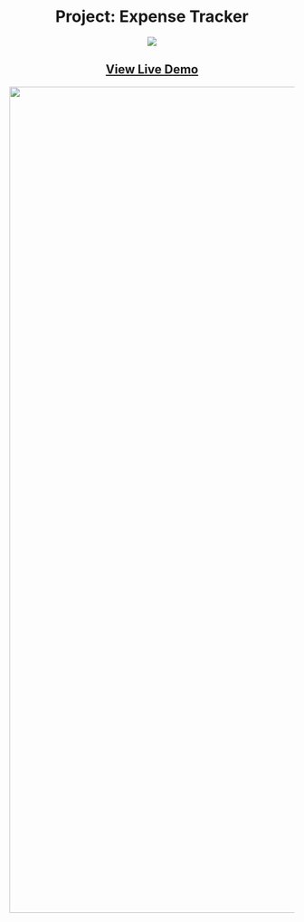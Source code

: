 <div align=center>
  <h1>Project: Expense Tracker</h1>
  <a href="https://skillicons.dev">
    <img src="https://skillicons.dev/icons?i=react,sass" />
  </a>
</div>

<div align=center>
  <h2><a href="https://www.mikeson.me/expense-tracker/"><strong>View Live Demo</strong></a></h2>
  <kbd>
    <img width="1461" style="border=white" alt="Expense Tracker Project" src="https://user-images.githubusercontent.com/109072086/211410469-9d5bfe93-fd66-4bd3-bb9e-12886c8b01ef.png">
   </kbd>
</div>
